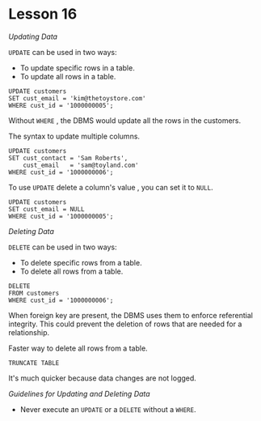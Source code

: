 # Lesson 16

*Updating Data*

`UPDATE` can be used in two ways:

- To update specific rows in a table.
- To update all rows in a table.

```
UPDATE customers
SET cust_email = 'kim@thetoystore.com'
WHERE cust_id = '1000000005';
```

Without `WHERE` , the DBMS would update all the rows in the customers.

The syntax to update multiple columns.

```
UPDATE customers
SET cust_contact = 'Sam Roberts',
    cust_email   = 'sam@toyland.com'
WHERE cust_id = '1000000006';
```

To use `UPDATE` delete a column's value , you can set it to `NULL`.

```
UPDATE customers
SET cust_email = NULL
WHERE cust_id = '1000000005';
```

*Deleting Data*

`DELETE` can be used in two ways:

- To delete specific rows from a table.
- To delete all rows from a table.

```
DELETE
FROM customers
WHERE cust_id = '1000000006';
```

When foreign key are present, the DBMS uses them to enforce referential integrity. This could prevent the deletion of
rows that are needed for a relationship.

Faster way to delete all rows from a table.

```
TRUNCATE TABLE
```

It's much quicker because data changes are not logged.

*Guidelines for Updating and Deleting Data*

- Never execute an `UPDATE` or a `DELETE` without a `WHERE`.
